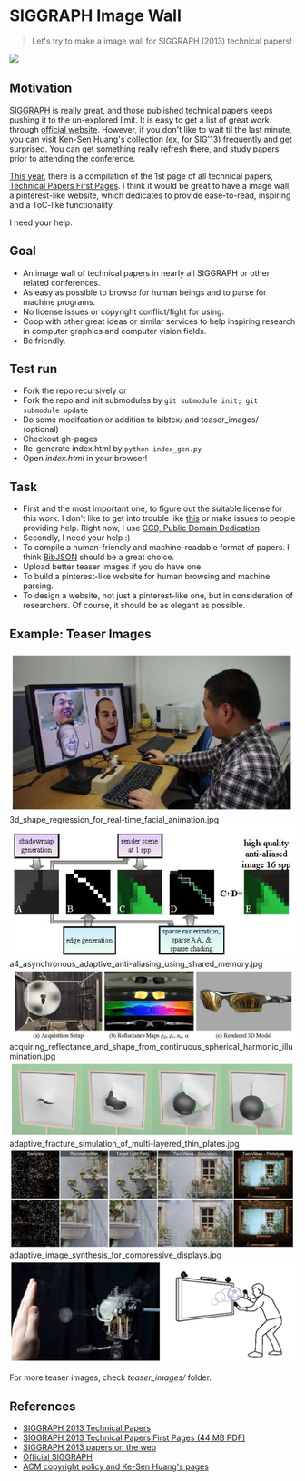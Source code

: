 SIGGRAPH Image Wall
===================

> Let's try to make a image wall for SIGGRAPH (2013) technical papers!

![](https://pbs.twimg.com/media/BQ8-n1XCcAAsjcE.jpg:large)



Motivation
----------
[SIGGRAPH][1] is really great, and those published technical papers keeps pushing it to the un-explored limit.
It is easy to get a list of great work through [official website][1].
However, if you don't like to wait til the last minute,
you can visit [Ken-Sen Huang's collection (ex, for SIG'13)][4] frequently and get surprised.
You can get something really refresh there, and study papers prior to attending the conference.

[This year][2], there is a compilation of the 1st page of all technical papers,
[Technical Papers First Pages][3].
I think it would be great to have a image wall, a pinterest-like website,
which dedicates to provide ease-to-read, inspiring and a ToC-like functionality.

I need your help.



Goal
----

* An image wall of technical papers in nearly all SIGGRAPH or other related conferences.
* As easy as possible to browse for human beings and to parse for machine programs.
* No license issues or copyright conflict/fight for using.
* Coop with other great ideas or similar services to help inspiring research in
  computer graphics and computer vision fields.
* Be friendly.



Test run
--------

* Fork the repo recursively or
* Fork the repo and init submodules by `git submodule init; git submodule update`
* Do some modifcation or addition to bibtex/ and teaser_images/ (optional)
* Checkout gh-pages
* Re-generate index.html by `python index_gen.py`
* Open *index.html* in your browser!



Task
----
* First and the most important one, to figure out the suitable license for this work.
  I don't like to get into trouble like [this][5] or make issues to people providing help.
  Right now, I use [CC0, Public Domain Dedication][6].
* Secondly, I need your help :)
* To compile a human-friendly and machine-readable format of papers.
  I think [BibJSON][7] should be a great choice.
* Upload better teaser images if you do have one.
* To build a pinterest-like website for human browsing and machine parsing.
* To design a website, not just a pinterest-like one,
  but in consideration of researchers.
  Of course, it should be as elegant as possible.



Example: Teaser Images
----------------------
![3d_shape_regression_for_real-time_facial_animation.jpg](teaser_images/3d_shape_regression_for_real-time_facial_animation.jpg)  
3d_shape_regression_for_real-time_facial_animation.jpg  
![a4_asynchronous_adaptive_anti-aliasing_using_shared_memory.jpg](teaser_images/a4_asynchronous_adaptive_anti-aliasing_using_shared_memory.jpg)  
a4_asynchronous_adaptive_anti-aliasing_using_shared_memory.jpg  
![acquiring_reflectance_and_shape_from_continuous_spherical_harmonic_illumination.jpg](teaser_images/acquiring_reflectance_and_shape_from_continuous_spherical_harmonic_illumination.jpg)  
acquiring_reflectance_and_shape_from_continuous_spherical_harmonic_illumination.jpg  
![adaptive_fracture_simulation_of_multi-layered_thin_plates.jpg](teaser_images/adaptive_fracture_simulation_of_multi-layered_thin_plates.jpg)  
adaptive_fracture_simulation_of_multi-layered_thin_plates.jpg  
![adaptive_image_synthesis_for_compressive_displays.jpg](teaser_images/adaptive_image_synthesis_for_compressive_displays.jpg)  
adaptive_image_synthesis_for_compressive_displays.jpg  
![aireal_interactive_tactile_experiences_in_free_air.jpg](teaser_images/aireal_interactive_tactile_experiences_in_free_air.jpg)  

For more teaser images, check *teaser_images/* folder.



References
----------
* [SIGGRAPH 2013 Technical Papers][2]
* [SIGGRAPH 2013 Technical Papers First Pages (44 MB PDF)][3]
* [SIGGRAPH 2013 papers on the web][4]
* [Official SIGGRAPH][1]
* [ACM copyright policy and Ke-Sen Huang's pages][5]



[1]: http://www.siggraph.org/ "ACM SIGGRAPH"
[2]: http://s2013.siggraph.org/attendees/technical-papers "SIGGRAPH 2013 Technical Papers"
[3]: http://s2013.siggraph.org/sites/default/files/firstpages-lores.pdf "SIGGRAPH 2013 Technical Papers First Pages (44 MB PDF)"
[4]: http://kesen.realtimerendering.com/sig2013.html "SIGGRAPH 2013 papers on the web"
[5]: https://groups.google.com/d/topic/ray-tracing-news/ndaSHwvfTEE/discussion "ACM copyright policy and Ke-Sen Huang's pages"
[6]: http://creativecommons.org/publicdomain/zero/1.0/ "CC0 1.0 Universal (CC0 1.0) Public Domain Dedication"
[7]: http://www.bibjson.org/ "BibJSON"
